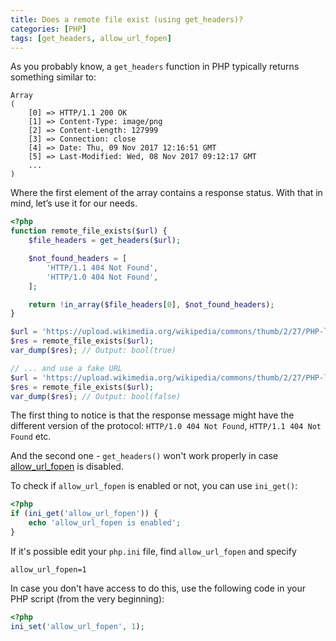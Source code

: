 ```yaml
---
title: Does a remote file exist (using get_headers)?
categories: [PHP]
tags: [get_headers, allow_url_fopen]
---
```


As you probably know, a `get_headers` function in PHP typically returns something similar to:

```
Array
(
    [0] => HTTP/1.1 200 OK
    [1] => Content-Type: image/png
    [2] => Content-Length: 127999
    [3] => Connection: close
    [4] => Date: Thu, 09 Nov 2017 12:16:51 GMT
    [5] => Last-Modified: Wed, 08 Nov 2017 09:12:17 GMT
    ...
)
```

Where the first element of the array contains a response status. With that in mind, let’s use it for our needs.

```php
<?php
function remote_file_exists($url) {
    $file_headers = get_headers($url);

    $not_found_headers = [
        'HTTP/1.1 404 Not Found',
        'HTTP/1.0 404 Not Found',
    ];

    return !in_array($file_headers[0], $not_found_headers);
}

$url = 'https://upload.wikimedia.org/wikipedia/commons/thumb/2/27/PHP-logo.svg/100px-PHP-logo.svg.png';
$res = remote_file_exists($url);
var_dump($res); // Output: bool(true)

// ... and use a fake URL
$url = 'https://upload.wikimedia.org/wikipedia/commons/thumb/2/27/PHP-logo.svg/100px_FAKE-PHP-logo.svg.png';
$res = remote_file_exists($url);
var_dump($res); // Output: bool(false)
```

The first thing to notice is that the response message might have the different version of the protocol: `HTTP/1.0 404 Not Found`, `HTTP/1.1 404 Not Found` etc.

And the second one - `get_headers()` won't work properly in case [allow_url_fopen](https://www.php.net/manual/en/filesystem.configuration.php) is disabled. 

To check if `allow_url_fopen` is enabled or not, you can use `ini_get()`:

```php
<?php
if (ini_get('allow_url_fopen')) {
    echo 'allow_url_fopen is enabled';
}
```

If it's possible edit your `php.ini` file, find `allow_url_fopen` and specify 

```
allow_url_fopen=1
```

In case you don't have access to do this, use the following code in your PHP script (from the very beginning):

```php
<?php 
ini_set('allow_url_fopen', 1);
```
